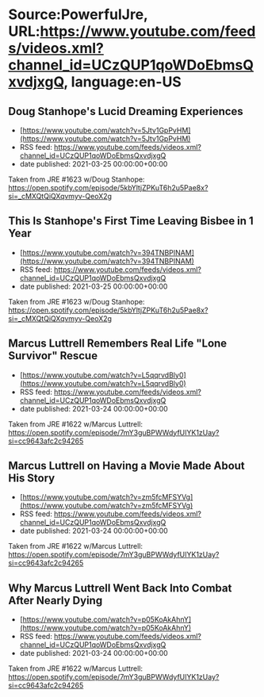 # Source:PowerfulJre, URL:https://www.youtube.com/feeds/videos.xml?channel_id=UCzQUP1qoWDoEbmsQxvdjxgQ, language:en-US

## Doug Stanhope's Lucid Dreaming Experiences
 - [https://www.youtube.com/watch?v=5Jtv1GpPvHM](https://www.youtube.com/watch?v=5Jtv1GpPvHM)
 - RSS feed: https://www.youtube.com/feeds/videos.xml?channel_id=UCzQUP1qoWDoEbmsQxvdjxgQ
 - date published: 2021-03-25 00:00:00+00:00

Taken from JRE #1623 w/Doug Stanhope:
https://open.spotify.com/episode/5kbYltjZPKuT6h2u5Pae8x?si=_cMXQtQiQXqvmyv-QeoX2g

## This Is Stanhope's First Time Leaving Bisbee in 1 Year
 - [https://www.youtube.com/watch?v=394TNBPINAM](https://www.youtube.com/watch?v=394TNBPINAM)
 - RSS feed: https://www.youtube.com/feeds/videos.xml?channel_id=UCzQUP1qoWDoEbmsQxvdjxgQ
 - date published: 2021-03-25 00:00:00+00:00

Taken from JRE #1623 w/Doug Stanhope:
https://open.spotify.com/episode/5kbYltjZPKuT6h2u5Pae8x?si=_cMXQtQiQXqvmyv-QeoX2g

## Marcus Luttrell Remembers Real Life  "Lone Survivor" Rescue
 - [https://www.youtube.com/watch?v=L5qqrvdBly0](https://www.youtube.com/watch?v=L5qqrvdBly0)
 - RSS feed: https://www.youtube.com/feeds/videos.xml?channel_id=UCzQUP1qoWDoEbmsQxvdjxgQ
 - date published: 2021-03-24 00:00:00+00:00

Taken from JRE #1622 w/Marcus Luttrell: https://open.spotify.com/episode/7mY3guBPWWdyfUIYK1zUay?si=cc9643afc2c94265

## Marcus Luttrell on Having a Movie Made About His Story
 - [https://www.youtube.com/watch?v=zm5fcMFSYVg](https://www.youtube.com/watch?v=zm5fcMFSYVg)
 - RSS feed: https://www.youtube.com/feeds/videos.xml?channel_id=UCzQUP1qoWDoEbmsQxvdjxgQ
 - date published: 2021-03-24 00:00:00+00:00

Taken from JRE #1622 w/Marcus Luttrell: https://open.spotify.com/episode/7mY3guBPWWdyfUIYK1zUay?si=cc9643afc2c94265

## Why Marcus Luttrell Went Back Into Combat After Nearly Dying
 - [https://www.youtube.com/watch?v=p05KoAkAhnY](https://www.youtube.com/watch?v=p05KoAkAhnY)
 - RSS feed: https://www.youtube.com/feeds/videos.xml?channel_id=UCzQUP1qoWDoEbmsQxvdjxgQ
 - date published: 2021-03-24 00:00:00+00:00

Taken from JRE #1622 w/Marcus Luttrell: https://open.spotify.com/episode/7mY3guBPWWdyfUIYK1zUay?si=cc9643afc2c94265

